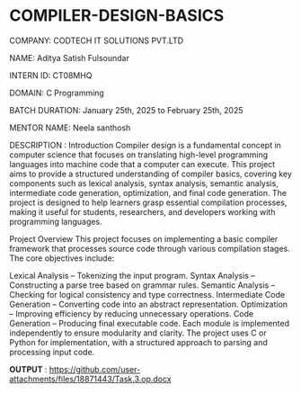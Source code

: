 # COMPILER-DESIGN-BASICS

COMPANY: CODTECH IT SOLUTIONS PVT.LTD

NAME: Aditya Satish Fulsoundar

INTERN ID: CT08MHQ

DOMAIN: C Programming

BATCH DURATION: January 25th, 2025 to February 25th, 2025

MENTOR NAME: Neela santhosh

DESCRIPTION :
Introduction
Compiler design is a fundamental concept in computer science that focuses on translating high-level programming languages into machine code that a computer can execute. This project aims to provide a structured understanding of compiler basics, covering key components such as lexical analysis, syntax analysis, semantic analysis, intermediate code generation, optimization, and final code generation. The project is designed to help learners grasp essential compilation processes, making it useful for students, researchers, and developers working with programming languages.

Project Overview
This project focuses on implementing a basic compiler framework that processes source code through various compilation stages. The core objectives include:

Lexical Analysis – Tokenizing the input program.
Syntax Analysis – Constructing a parse tree based on grammar rules.
Semantic Analysis – Checking for logical consistency and type correctness.
Intermediate Code Generation – Converting code into an abstract representation.
Optimization – Improving efficiency by reducing unnecessary operations.
Code Generation – Producing final executable code.
Each module is implemented independently to ensure modularity and clarity. The project uses C or Python for implementation, with a structured approach to parsing and processing input code.

**OUTPUT** :
https://github.com/user-attachments/files/18871443/Task.3.op.docx
